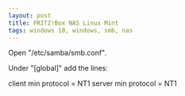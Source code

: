 ```yaml
---
layout: post
title: FRITZ!Box NAS Linux Mint
tags: windows 10, windows, smb, nas
---
```

Open "/etc/samba/smb.conf".

Under "[global]" add the lines:

client min protocol = NT1
server min protocol = NT1
